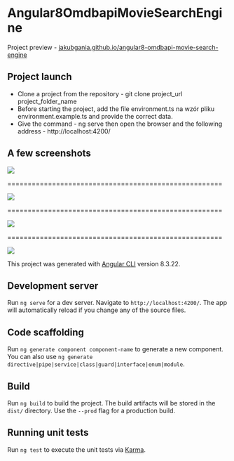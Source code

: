 # Angular8OmdbapiMovieSearchEngine

Project preview - [jakubgania.github.io/angular8-omdbapi-movie-search-engine](https://jakubgania.github.io/angular8-omdbapi-movie-search-engine)

## Project launch

- Clone a project from the repository - git clone project_url project_folder_name
- Before starting the project, add the file environment.ts na wzór pliku environment.example.ts and provide the correct data.
- Give the command - ng serve then open the browser and the following address - http://localhost:4200/

## A few screenshots

![](https://github.com/jakubgania/angular8-omdbapi-movie-search-engine/blob/master/screenshots/screen-1.PNG)

=====================================================

![](https://github.com/jakubgania/angular8-omdbapi-movie-search-engine/blob/master/screenshots/screen-2.PNG)

=====================================================

![](https://github.com/jakubgania/angular8-omdbapi-movie-search-engine/blob/master/screenshots/screen-3.PNG)

=====================================================

![](https://github.com/jakubgania/angular8-omdbapi-movie-search-engine/blob/master/screenshots/screen-4.PNG)

This project was generated with [Angular CLI](https://github.com/angular/angular-cli) version 8.3.22.

## Development server

Run `ng serve` for a dev server. Navigate to `http://localhost:4200/`. The app will automatically reload if you change any of the source files.

## Code scaffolding

Run `ng generate component component-name` to generate a new component. You can also use `ng generate directive|pipe|service|class|guard|interface|enum|module`.

## Build

Run `ng build` to build the project. The build artifacts will be stored in the `dist/` directory. Use the `--prod` flag for a production build.

## Running unit tests

Run `ng test` to execute the unit tests via [Karma](https://karma-runner.github.io).


